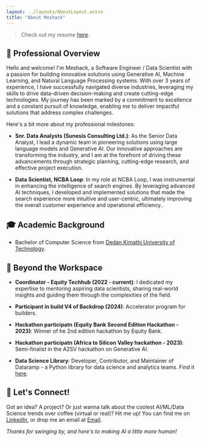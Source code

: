 ```yaml
---
layout: ../layouts/AboutLayout.astro
title: "About Meshack"
---
```


> Check out my resume [here](https://github.com/Kimxons/meshack_resume/blob/main/Meshack%20Kitonga%20-%20resume'.pdf).

## 🌟 Professional Overview

Hello and welcome! I'm Meshack, a Software Engineer / Data Scientist with a passion for building innovative solutions using Generative AI, Machine Learning, and Natural Language Processing systems. With over 3 years of experience, I have successfully navigated diverse industries, leveraging my skills to drive data-driven decision-making and create cutting-edge technologies. My journey has been marked by a commitment to excellence and a constant pursuit of knowledge, enabling me to deliver impactful solutions that address complex challenges.

Here's a bit more about my professional milestones:

- **Snr. Data Analysts (Sunesis Consulting Ltd.)**: As the Senior Data Analyst, I lead a dynamic team in pioneering solutions using large language models and Generative AI. Our innovative approaches are transforming the industry, and I am at the forefront of driving these advancements through strategic planning, cutting-edge research, and effective project execution.

- **Data Scientist, NCBA Loop**: In my role at NCBA Loop, I was instrumental in enhancing the intelligence of search engines. By leveraging advanced AI techniques, I developed and implemented solutions that made the search experience more intuitive and user-centric, ultimately improving the overall customer experience and operational efficiency..

## 🎓 Academic Background

<!-- - Master of Computer Science from the [Dedan Kimathi University of Technology](https://www.dkut.ac.ke/). - Ongoing -->
- Bachelor of Computer Science from [Dedan Kimathi University of Technology](https://www.dkut.ac.ke/).

## 🌱 Beyond the Workspace

- **Coordinator - Equity Techhub (2022 - current)**: I dedicated my expertise to mentoring aspiring data scientists, sharing real-world insights and guiding them through the complexities of the field.

- **Participant in build V4 of Backdrop (2024)**: Accelerator program for builders.

- **Hackathon participatn (Equity Bank Second Edition Hackathon - 2023)**: Winner of he 2nd edition hackathon by Equity Bank.

- **Hackathon participatn (Africa to Silicon Valley hackathon - 2023)**: Semi-finalist in the A2SV hackathon on Generative AI.

- **Data Science Library**: Developer, Contributor, and Maintainer of Dataramp - a Python library for data science and analytics teams. Find it [here](https://pypi.org/project/dataramp/).


## 🤝 Let's Connect!
Got an idea? A project? Or just wanna talk about the coolest AI/ML/Data Science trends over coffee (virtual or real)? Hit me up! You can find me on [LinkedIn](https://www.linkedin.com/in/meshack-kitonga-94336a121/), or drop me an email at [Email](kitongameshack9@gmail.com).

*Thanks for swinging by, and here's to making AI a little more human!*